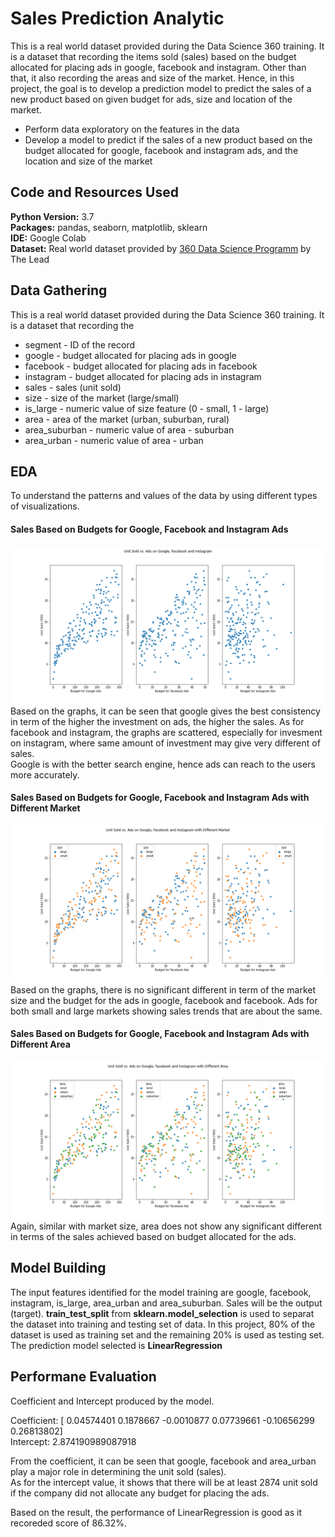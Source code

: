 # Sales Prediction Analytic

This is a real world dataset provided during the Data Science 360 training. It is a dataset that recording the items sold (sales) based on the budget allocated for placing ads in google, facebook and instagram. Other than that, it also recording the areas and size of the market. Hence, in this project, the goal is to develop a prediction model to predict the sales of a new product based on given budget for ads, size and location of the market. 

* Perform data exploratory on the features in the data
* Develop a model to predict if the sales of a new product based on the budget allocated for google, facebook and instagram ads, and the location and size of the market

## Code and Resources Used

**Python Version:** 3.7 <br>
**Packages:** pandas, seaborn, matplotlib, sklearn <br>
**IDE:** Google Colab <br>
**Dataset:** Real world dataset provided by [360 Data Science Programm](https://thelead.io/data-science-360) by The Lead 

## Data Gathering

This is a real world dataset provided during the Data Science 360 training. It is a dataset that recording the 
* segment - ID of the record 
* google - budget allocated for placing ads in google
* facebook - budget allocated for placing ads in facebook
* instagram - budget allocated for placing ads in instagram
* sales - sales (unit sold)
* size - size of the market (large/small)
* is_large - numeric value of size feature (0 - small, 1 - large)
* area - area of the market (urban, suburban, rural)
* area_suburban - numeric value of area - suburban
* area_urban - numeric value of area - urban

## EDA

To understand the patterns and values of the data by using different types of visualizations. <br>

#### Sales Based on Budgets for Google, Facebook and Instagram Ads 
![](/images/Unit_Sold_vs_Ads.png)
Based on the graphs, it can be seen that google gives the best consistency in term of the higher the investment on ads, the higher the sales. As for facebook and instagram, the graphs are scattered, especially for invesment on instagram, where same amount of investment may give very different of sales. <br>
Google is with the better search engine, hence ads can reach to the users more accurately.

#### Sales Based on Budgets for Google, Facebook and Instagram Ads with Different Market
![](/images/Unit_Sold_vs_Ads_Size.png)
Based on the graphs, there is no significant different in term of the market size and the budget for the ads in google, facebook and facebook. Ads for both small and large markets showing sales trends that are about the same. 

#### Sales Based on Budgets for Google, Facebook and Instagram Ads with Different Area 
![](/images/Unit_Sold_vs_Ads_Area.png)
Again, similar with market size, area does not show any significant different in terms of the sales achieved based on budget allocated for the ads.

## Model Building

The input features identified for the model training are google, facebook, instagram, is_large, area_urban and area_suburban. Sales will be the output (target).
**train_test_split** from **sklearn.model_selection** is used to separat the dataset into training and testing set of data. In this project, 80% of the dataset is used as training set and the remaining 20% is used as testing set. <br>
The prediction model selected is **LinearRegression**

## Performane Evaluation

Coefficient and Intercept produced by the model. <br>

Coefficient:  [ 0.04574401  0.1878667  -0.0010877   0.07739661 -0.10656299  0.26813802]<br>
Intercept:  2.874190989087918 <br>

From the coefficient, it can be seen that google, facebook and area_urban play a major role in determining the unit sold (sales). <br>
As for the intercept value, it shows that there will be at least 2874 unit sold if the company did not allocate any budget for placing the ads. <br>

Based on the result, the performance of LinearRegression is good as it recoreded score of   86.32%.



















